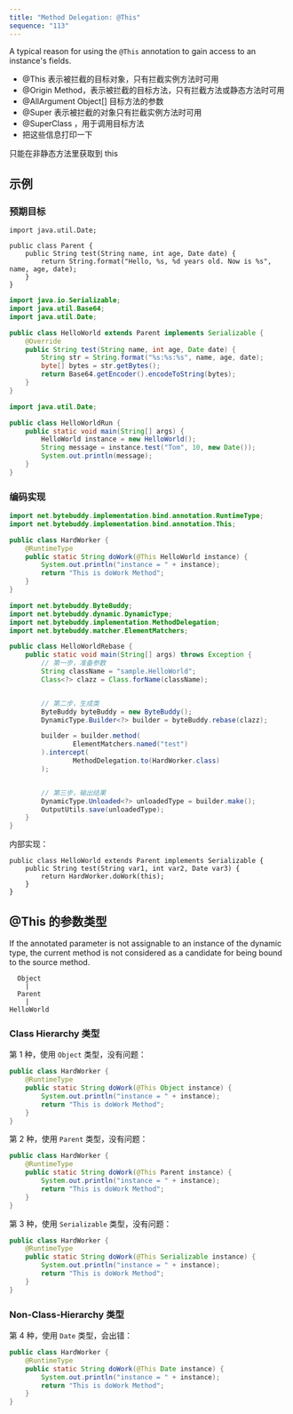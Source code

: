 ```yaml
---
title: "Method Delegation: @This"
sequence: "113"
---
```


A typical reason for using the `@This` annotation to gain access to an instance's fields.

- @This 表示被拦截的目标对象，只有拦截实例方法时可用
- @Origin Method，表示被拦截的目标方法，只有拦截方法或静态方法时可用
- @AllArgument Object[] 目标方法的参数
- @Super 表示被拦截的对象只有拦截实例方法时可用
- @SuperClass ，用于调用目标方法
- 把这些信息打印一下

只能在非静态方法里获取到 this

## 示例

### 预期目标

```text
import java.util.Date;

public class Parent {
    public String test(String name, int age, Date date) {
        return String.format("Hello, %s, %d years old. Now is %s", name, age, date);
    }
}
```

```java
import java.io.Serializable;
import java.util.Base64;
import java.util.Date;

public class HelloWorld extends Parent implements Serializable {
    @Override
    public String test(String name, int age, Date date) {
        String str = String.format("%s:%s:%s", name, age, date);
        byte[] bytes = str.getBytes();
        return Base64.getEncoder().encodeToString(bytes);
    }
}
```

```java
import java.util.Date;

public class HelloWorldRun {
    public static void main(String[] args) {
        HelloWorld instance = new HelloWorld();
        String message = instance.test("Tom", 10, new Date());
        System.out.println(message);
    }
}
```

### 编码实现

```java
import net.bytebuddy.implementation.bind.annotation.RuntimeType;
import net.bytebuddy.implementation.bind.annotation.This;

public class HardWorker {
    @RuntimeType
    public static String doWork(@This HelloWorld instance) {
        System.out.println("instance = " + instance);
        return "This is doWork Method";
    }
}
```

```java
import net.bytebuddy.ByteBuddy;
import net.bytebuddy.dynamic.DynamicType;
import net.bytebuddy.implementation.MethodDelegation;
import net.bytebuddy.matcher.ElementMatchers;

public class HelloWorldRebase {
    public static void main(String[] args) throws Exception {
        // 第一步，准备参数
        String className = "sample.HelloWorld";
        Class<?> clazz = Class.forName(className);


        // 第二步，生成类
        ByteBuddy byteBuddy = new ByteBuddy();
        DynamicType.Builder<?> builder = byteBuddy.rebase(clazz);

        builder = builder.method(
                ElementMatchers.named("test")
        ).intercept(
                MethodDelegation.to(HardWorker.class)
        );


        // 第三步，输出结果
        DynamicType.Unloaded<?> unloadedType = builder.make();
        OutputUtils.save(unloadedType);
    }
}
```

内部实现：

```text
public class HelloWorld extends Parent implements Serializable {
    public String test(String var1, int var2, Date var3) {
        return HardWorker.doWork(this);
    }
}
```

## @This 的参数类型

If the annotated parameter is not assignable to an instance of the dynamic type,
the current method is not considered as a candidate for being bound to the source method.

```text
  Object
    |
  Parent
    |
HelloWorld
```

### Class Hierarchy 类型

第 1 种，使用 `Object` 类型，没有问题：

```java
public class HardWorker {
    @RuntimeType
    public static String doWork(@This Object instance) {
        System.out.println("instance = " + instance);
        return "This is doWork Method";
    }
}
```

第 2 种，使用 `Parent` 类型，没有问题：

```java
public class HardWorker {
    @RuntimeType
    public static String doWork(@This Parent instance) {
        System.out.println("instance = " + instance);
        return "This is doWork Method";
    }
}
```

第 3 种，使用 `Serializable` 类型，没有问题：

```java
public class HardWorker {
    @RuntimeType
    public static String doWork(@This Serializable instance) {
        System.out.println("instance = " + instance);
        return "This is doWork Method";
    }
}
```

### Non-Class-Hierarchy 类型

第 4 种，使用 `Date` 类型，会出错：

```java
public class HardWorker {
    @RuntimeType
    public static String doWork(@This Date instance) {
        System.out.println("instance = " + instance);
        return "This is doWork Method";
    }
}
```

